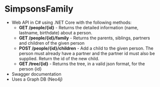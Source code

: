 # SimpsonsFamily
- Web API in C# using .NET Core with the following methods:
  - **GET /people/{id}** - Returns the detailed information (name, lastname, birthdate) about a person.
  - **GET /people/{id}/family** - Returns the parents, siblings, partners and children of the given person
  - **POST /people/{id}/children** - Add a child to the given person. The person must already have a partner and the partner id must also be supplied. Return the id of the new child.
  - **GET /tree/{id}** - Returns the tree, in a valid json format, for the person {id}
- Swagger documentation
- Uses a Graph DB (Neo4j)
